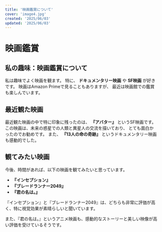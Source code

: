 ```yaml
---
title: '映画鑑賞について'
cover: 'image4.jpg'
created: '2025/06/03'
updated: '2025/06/03'
---
```


# 映画鑑賞

## 私の趣味：映画鑑賞について

私は趣味でよく映画を観ます。
特に、  **ドキュメンタリー映画** や **SF映画** が好きです。
映画はAmazon Primeで見ることもありますが、
最近は映画館での鑑賞も楽しんでいます。

## 最近観た映画
<!-- 「 ** 太字 ** 」は、必ず両端に半角スペースを入れること！ -->
最近観た映画の中で特に印象に残ったのは、 **『アバター』** というSF映画です。
この映画は、未来の惑星での人類と異星人の交流を描いており、
とても面白かったのでお勧めです。
また、 **『13人の命の奇跡』** というドキュメンタリー映画も感動的でした。

## 観てみたい映画
今後、時間があれば、以下の映画を観てみたいと思っています。
- **『インセプション』**
- **『ブレードランナー2049』**
- **『君の名は。』**

『インセプション』と『ブレードランナー2049』は、どちらも非常に評価が高く、特に視覚効果が素晴らしいと聞いています。


また、『君の名は。』というアニメ映画も、感動的なストーリーと美しい映像が高い評価を受けているそうです。